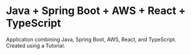 # Java + Spring Boot + AWS + React + TypeScript
 Application combining Java, Spring Boot, AWS, React, and TypeScript. Created using a Tutorial.
